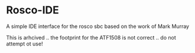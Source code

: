 # Rosco-IDE
A simple IDE interface for the rosco sbc based on the work of Mark Murray

This is arhcived .. the footprint for the ATF1508 is not correct .. do not attempt ot use!
